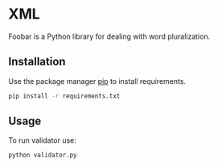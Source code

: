 # XML

Foobar is a Python library for dealing with word pluralization.

## Installation

Use the package manager [pip](https://pip.pypa.io/en/stable/) to install requirements.

```bash
pip install -r requirements.txt
```

## Usage

To run validator use:
```python
python validator.py
